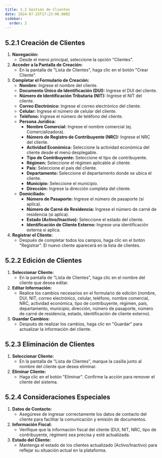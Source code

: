 ```yaml
---
title: 5.2 Gestión de Clientes
date: 2024-07-25T17:23:00.000Z
sidebar:
  order: 2
---
```

## 5.2.1 Creación de Clientes
1. **Navegación:**
    - Desde el menú principal, seleccione la opción "Clientes".
2. **Acceder a la Pantalla de Creación:**
    - En la pantalla de "Lista de Clientes", haga clic en el botón "Crear Cliente".
3. **Completar el Formulario de Creación:**
    - **Nombre:** Ingrese el nombre del cliente.
    - **Documento Único de Identificación (DUI):** Ingrese el DUI del cliente.
    - **Número de Identificación Tributaria (NIT):** Ingrese el NIT del cliente.
    - **Correo Electrónico:** Ingrese el correo electrónico del cliente.
    - **Celular:** Ingrese el número de celular del cliente.
    - **Teléfono:** Ingrese el número de teléfono del cliente.
    - **Persona Jurídica:**
        - **Nombre Comercial:** Ingrese el nombre comercial (ej. Comercializadora).
        - **Número de Registro de Contribuyente (NRC):** Ingrese el NRC del cliente.
        - **Actividad Económica:** Seleccione la actividad económica del cliente desde el menú desplegable.
        - **Tipo de Contribuyente:** Seleccione el tipo de contribuyente.
        - **Régimen:** Seleccione el régimen aplicable al cliente.
        - **País:** Seleccione el país del cliente.
        - **Departamento:** Seleccione el departamento donde se ubica el cliente.
        - **Municipio:** Seleccione el municipio.
        - **Dirección:** Ingrese la dirección completa del cliente.
    - **Domiciliado:**
        - **Número de Pasaporte:** Ingrese el número de pasaporte (si aplica).
        - **Número de Carné de Residencia:** Ingrese el número de carné de residencia (si aplica).
        - **Estado (Activo/Inactivo):** Seleccione el estado del cliente.
        - **Identificación de Cliente Externo:** Ingrese una identificación externa si aplica.
4. **Registrar el Cliente:**
    - Después de completar todos los campos, haga clic en el botón "Registrar". El nuevo cliente aparecerá en la lista de clientes.

## 5.2.2 Edición de Clientes

1. **Seleccionar Cliente:**
    - En la pantalla de "Lista de Clientes", haga clic en el nombre del cliente que desea editar.
2. **Editar Información:**
    - Realice los cambios necesarios en el formulario de edición (nombre, DUI, NIT, correo electrónico, celular, teléfono, nombre comercial, NRC, actividad económica, tipo de contribuyente, régimen, país, departamento, municipio, dirección, número de pasaporte, número de carné de residencia, estado, identificación de cliente externo).
3. **Guardar Cambios:**
    - Después de realizar los cambios, haga clic en "Guardar" para actualizar la información del cliente.

## 5.2.3 Eliminación de Clientes

1. **Seleccionar Cliente:**
    - En la pantalla de "Lista de Clientes", marque la casilla junto al nombre del cliente que desea eliminar.
2. **Eliminar Cliente:**
    - Haga clic en el botón "Eliminar". Confirme la acción para remover el cliente del sistema.

## 5.2.4 Consideraciones Especiales

1. **Datos de Contacto:**
    - Asegúrese de ingresar correctamente los datos de contacto del cliente para facilitar la comunicación y emisión de documentos.
2. **Información Fiscal:**
    - Verifique que la información fiscal del cliente (DUI, NIT, NRC, tipo de contribuyente, régimen) sea precisa y esté actualizada.
3. **Estado del Cliente:**
    - Mantenga el estado de los clientes actualizado (Activo/Inactivo) para reflejar su situación actual en la plataforma.
